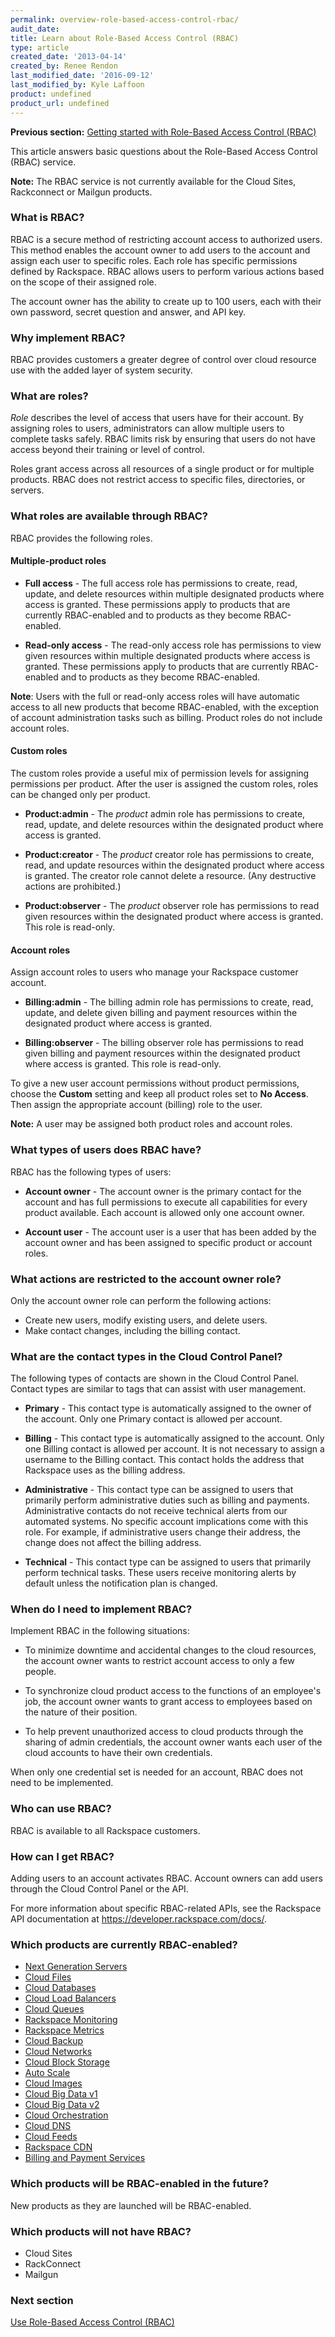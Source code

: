 ```yaml
---
permalink: overview-role-based-access-control-rbac/
audit_date:
title: Learn about Role-Based Access Control (RBAC)
type: article
created_date: '2013-04-14'
created_by: Renee Rendon
last_modified_date: '2016-09-12'
last_modified_by: Kyle Laffoon
product: undefined
product_url: undefined
---
```


**Previous section:** [Getting started with Role-Based Access Control (RBAC)](/how-to/getting-started-with-role-based-access-control-rbac)  

This article answers basic questions about the Role-Based Access Control (RBAC) service.

   **Note:** The RBAC service is not currently available for the Cloud Sites, Rackconnect or Mailgun products.

### What is RBAC?

RBAC is a secure method of restricting account access to authorized
users. This method enables the account owner to add users to the account
and assign each user to specific roles. Each role has specific
permissions defined by Rackspace. RBAC allows users to perform various
actions based on the scope of their assigned role.

The account owner has the ability to create up to 100 users, each with
their own password, secret question and answer, and API key.

### Why implement RBAC?

RBAC provides customers a greater degree of
control over cloud resource use with the added layer of system
security.

### What are roles?

*Role* describes the level of access that users have for their account. By
assigning roles to users, administrators can allow multiple users to
complete tasks safely. RBAC limits risk by ensuring that users do not
have access beyond their training or level of control.

Roles grant access across all resources of a single product or for
multiple products. RBAC does not restrict access to specific files,
directories, or servers.

### What roles are available through RBAC?

RBAC provides the following roles.

#### Multiple-product roles

-   **Full access** - The full access role has permissions to
    create, read, update, and delete resources within multiple
    designated products where access is granted. These permissions apply
    to products that are currently RBAC-enabled and
    to products as they become RBAC-enabled.

-   **Read-only access** - The read-only access role has permissions to
    view given resources within multiple designated products where
    access is granted. These permissions apply to products that are
    currently RBAC-enabled and to products as they
    become RBAC-enabled.

**Note**: Users with the full or read-only access roles will have
automatic access to all new products that become RBAC-enabled, with the
exception of account administration tasks such as billing. Product roles
do not include account roles.

#### Custom roles

The custom roles provide a useful mix of permission levels for assigning
permissions per product. After the user is assigned the custom roles,
roles can be changed only per product.

-   **Product:admin** - The *product* admin role has permissions to
    create, read, update, and delete resources within the designated
    product where access is granted.

-   **Product:creator** - The *product* creator role has permissions to
    create, read, and update resources within the designated product
    where access is granted. The creator role cannot delete a resource.
    (Any destructive actions are prohibited.)

-   **Product:observer** - The *product* observer role has permissions to
    read given resources within the designated product where access
    is granted. This role is read-only.

#### Account roles

Assign account roles to users who manage your Rackspace customer
account.

-   **Billing:admin** - The billing admin role has
    permissions to create, read, update, and delete given billing and
    payment resources within the designated product where access
    is granted.

-   **Billing:observer** - The billing observer role has
    permissions to read given billing and payment resources within the
    designated product where access is granted. This role is read-only.

To give a new user account permissions without product permissions,
choose the **Custom** setting and keep all product roles set to **No Access**.
Then assign the appropriate account (billing) role to the user.

**Note:** A user may be assigned both product roles and account roles.

### What types of users does RBAC have?

RBAC has the following types of users:

-   **Account owner** - The account owner is the primary contact for the
    account and has full permissions to execute all capabilities for
    every product available. Each account is allowed only one
    account owner.

-   **Account user** - The account user is a user that has been added by
    the account owner and has been assigned to specific product or
    account roles.

### What actions are restricted to the account owner role?

Only the account owner role can perform the following actions:

-   Create new users, modify existing users, and delete users.
-   Make contact changes, including the billing contact.

### What are the contact types in the Cloud Control Panel?

The following types of contacts are shown in the Cloud Control Panel. Contact
types are similar to tags that can assist with user management.

-   **Primary** - This contact type is automatically assigned to the
    owner of the account. Only one Primary contact is allowed
    per account.

-   **Billing** - This contact type is automatically assigned to
    the account. Only one Billing contact is allowed per account. It is
    not necessary to assign a username to the Billing contact. This
    contact holds the address that Rackspace uses as the
    billing address.

-   **Administrative** - This contact type can be assigned to users that
    primarily perform administrative duties such as billing
    and payments. Administrative contacts do not receive technical
    alerts from our automated systems. No specific account implications
    come with this role. For example, if administrative users change
    their address, the change does not affect the billing address.

-   **Technical** - This contact type can be assigned to users that
    primarily perform technical tasks. These users receive monitoring
    alerts by default unless the notification plan is changed.

### When do I need to implement RBAC?

Implement RBAC in the following situations:

-   To minimize downtime and accidental changes to the cloud resources, the account owner wants to restrict account access to only a few people.

-   To synchronize cloud product access to the functions of an employee's job, the account owner wants to grant access to employees based on the nature of their position.

-   To help prevent unauthorized access to cloud products through the sharing of admin credentials, the account owner wants each user of the cloud accounts to have their own credentials.

When only one credential set is needed for an account, RBAC does not need to be implemented.

### Who can use RBAC?

RBAC is available to all Rackspace customers.

### How can I get RBAC?

Adding users to an account activates RBAC. Account owners can add users
through the Cloud Control Panel or the API.

For more information about specific RBAC-related APIs, see the Rackspace
API documentation at <https://developer.rackspace.com/docs/>.

### Which products are currently RBAC-enabled?

-   [Next Generation Servers](/how-to/cloud-servers)
-   [Cloud Files](/how-to/cloud-files)
-   [Cloud Databases](/how-to/cloud-databases)
-   [Cloud Load Balancers](/how-to/cloud-load-balancers)
-   [Cloud Queues](/how-to/cloud-queues)
-   [Rackspace Monitoring](/how-to/cloud-monitoring)
-   [Rackspace Metrics](/how-to/rackspace-metrics)
-   [Cloud Backup](/how-to/cloud-backup)
-   [Cloud Networks](/how-to/cloud-networks)
-   [Cloud Block Storage](/how-to/cloud-block-storage)
-   [Auto Scale](/how-to/rackspace-auto-scale)
-   [Cloud Images](/how-to/cloud-images)
-   [Cloud Big Data v1](/how-to/cloud-big-data)
-   [Cloud Big Data v2](/how-to/cloud-big-data)
-   [Cloud Orchestration](/how-to/cloud-orchestration)
-   [Cloud DNS](/how-to/cloud-dns)
-   [Cloud Feeds](/how-to/cloud-feeds-overview)
-   [Rackspace CDN](/how-to/rackspace-cdn)
-   [Billing and Payment Services](/how-to/rackspace-billing-faq)

### Which products will be RBAC-enabled in the future?

New products as they are launched will be RBAC-enabled.

### Which products will not have RBAC?

-   Cloud Sites
-   RackConnect
-   Mailgun

### Next section

[Use Role-Based Access Control (RBAC)](/how-to/managing-role-based-access-control-rbac)
